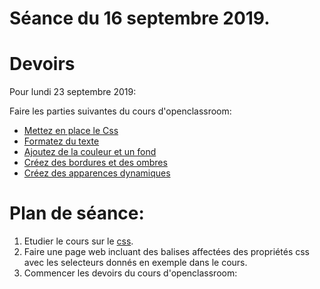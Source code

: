 # Séance du 16 septembre 2019.

# Devoirs

Pour lundi 23 septembre 2019:

Faire les parties suivantes du cours d'openclassroom:
* [Mettez en place le Css](https://openclassrooms.com/fr/courses/1603881-apprenez-a-creer-votre-site-web-avec-html5-et-css3/1605060-mettez-en-place-le-css)
* [Formatez du texte](https://openclassrooms.com/fr/courses/1603881-apprenez-a-creer-votre-site-web-avec-html5-et-css3/1605329-formatez-du-texte)
* [Ajoutez de la couleur et un fond](https://openclassrooms.com/fr/courses/1603881-apprenez-a-creer-votre-site-web-avec-html5-et-css3/1605551-ajoutez-de-la-couleur-et-un-fond)
* [Créez des bordures et des ombres](https://openclassrooms.com/fr/courses/1603881-apprenez-a-creer-votre-site-web-avec-html5-et-css3/1605694-creez-des-bordures-et-des-ombres)
* [Créez des apparences dynamiques](https://openclassrooms.com/fr/courses/1603881-apprenez-a-creer-votre-site-web-avec-html5-et-css3/1605763-creez-des-apparences-dynamiques)


# Plan de séance:

1. Etudier le cours sur le [css](https://edisondelorgues.github.io/NSI/Docs/css.html).
2. Faire une page web incluant des balises affectées des propriétés css avec les selecteurs donnés en exemple dans le cours. 
3. Commencer les devoirs du cours d'openclassroom:
